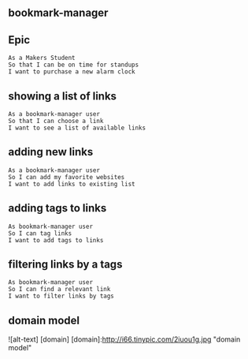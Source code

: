 ## bookmark-manager

Epic
---------
```
As a Makers Student
So that I can be on time for standups
I want to purchase a new alarm clock
```
showing a list of links
--------
```
As a bookmark-manager user
So that I can choose a link
I want to see a list of available links
```
adding new links
--------
```
As a bookmark-manager user
So I can add my favorite websites
I want to add links to existing list
```
adding tags to links
--------
```
As bookmark-manager user
So I can tag links
I want to add tags to links  
```
filtering links by a tags
-------
```
As bookmark-manager user
So I can find a relevant link
I want to filter links by tags
```
## domain model

![alt-text] [domain]
[domain]:http://i66.tinypic.com/2iuou1g.jpg "domain model"
